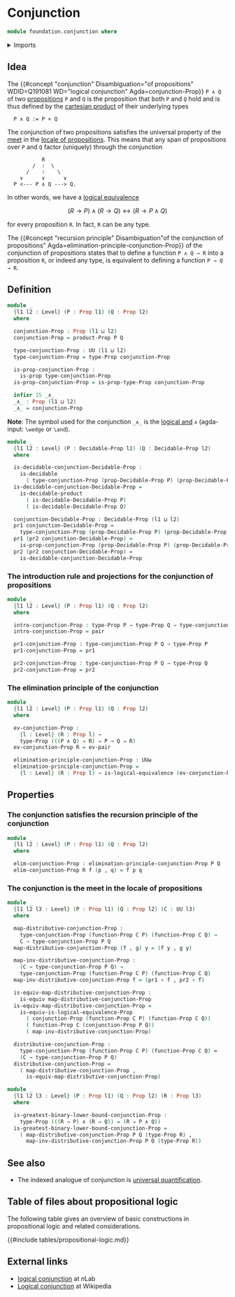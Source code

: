 # Conjunction

```agda
module foundation.conjunction where
```

<details><summary>Imports</summary>

```agda
open import foundation.decidable-types
open import foundation.dependent-pair-types
open import foundation.logical-equivalences
open import foundation.propositional-truncations
open import foundation.universal-property-cartesian-product-types
open import foundation.universe-levels

open import foundation-core.cartesian-product-types
open import foundation-core.decidable-propositions
open import foundation-core.equivalences
open import foundation-core.function-types
open import foundation-core.propositions
```

</details>

## Idea

The
{{#concept "conjunction" Disambiguation="of propositions" WDID=Q191081 WD="logical conjunction" Agda=conjunction-Prop}}
`P ∧ Q` of two [propositions](foundation-core.propositions.md) `P` and `Q` is
the proposition that both `P` and `Q` hold and is thus defined by the
[cartesian product](foundation-core.cartesian-product-types.md) of their
underlying types

```text
  P ∧ Q := P × Q
```

The conjunction of two propositions satisfies the universal property of the
[meet](order-theory.greatest-lower-bounds-large-posets.md) in the
[locale of propositions](foundation.large-locale-of-propositions.md). This means
that any span of propositions over `P` and `Q` factor (uniquely) through the
conjunction

```text
           R
        /  ∶  \
      /    ∶    \
    ∨      ∨      ∨
  P <--- P ∧ Q ---> Q.
```

In other words, we have a
[logical equivalence](foundation.logical-equivalences.md)

$$
(R → P) ∧ (R → Q) ↔ (R → P ∧ Q)
$$

for every proposition `R`. In fact, `R` can be any type.

The
{{#concept "recursion principle" Disambiguation"of the conjunction of propositions" Agda=elimination-principle-conjunction-Prop}}
of the conjunction of propositions states that to define a function `P ∧ Q → R`
into a proposition `R`, or indeed any type, is equivalent to defining a function
`P → Q → R`.

## Definition

```agda
module _
  {l1 l2 : Level} (P : Prop l1) (Q : Prop l2)
  where

  conjunction-Prop : Prop (l1 ⊔ l2)
  conjunction-Prop = product-Prop P Q

  type-conjunction-Prop : UU (l1 ⊔ l2)
  type-conjunction-Prop = type-Prop conjunction-Prop

  is-prop-conjunction-Prop :
    is-prop type-conjunction-Prop
  is-prop-conjunction-Prop = is-prop-type-Prop conjunction-Prop

  infixr 15 _∧_
  _∧_ : Prop (l1 ⊔ l2)
  _∧_ = conjunction-Prop
```

**Note**: The symbol used for the conjunction `_∧_` is the
[logical and](https://codepoints.net/U+2227) `∧` (agda-input: `\wedge` or
`\and`).

```agda
module _
  {l1 l2 : Level} (P : Decidable-Prop l1) (Q : Decidable-Prop l2)
  where

  is-decidable-conjunction-Decidable-Prop :
    is-decidable
      ( type-conjunction-Prop (prop-Decidable-Prop P) (prop-Decidable-Prop Q))
  is-decidable-conjunction-Decidable-Prop =
    is-decidable-product
      ( is-decidable-Decidable-Prop P)
      ( is-decidable-Decidable-Prop Q)

  conjunction-Decidable-Prop : Decidable-Prop (l1 ⊔ l2)
  pr1 conjunction-Decidable-Prop =
    type-conjunction-Prop (prop-Decidable-Prop P) (prop-Decidable-Prop Q)
  pr1 (pr2 conjunction-Decidable-Prop) =
    is-prop-conjunction-Prop (prop-Decidable-Prop P) (prop-Decidable-Prop Q)
  pr2 (pr2 conjunction-Decidable-Prop) =
    is-decidable-conjunction-Decidable-Prop
```

### The introduction rule and projections for the conjunction of propositions

```agda
module _
  {l1 l2 : Level} (P : Prop l1) (Q : Prop l2)
  where

  intro-conjunction-Prop : type-Prop P → type-Prop Q → type-conjunction-Prop P Q
  intro-conjunction-Prop = pair

  pr1-conjunction-Prop : type-conjunction-Prop P Q → type-Prop P
  pr1-conjunction-Prop = pr1

  pr2-conjunction-Prop : type-conjunction-Prop P Q → type-Prop Q
  pr2-conjunction-Prop = pr2
```

### The elimination principle of the conjunction

```agda
module _
  {l1 l2 : Level} (P : Prop l1) (Q : Prop l2)
  where

  ev-conjunction-Prop :
    {l : Level} (R : Prop l) →
    type-Prop (((P ∧ Q) ⇒ R) ⇒ P ⇒ Q ⇒ R)
  ev-conjunction-Prop R = ev-pair

  elimination-principle-conjunction-Prop : UUω
  elimination-principle-conjunction-Prop =
    {l : Level} (R : Prop l) → is-logical-equivalence (ev-conjunction-Prop R)
```

## Properties

### The conjunction satisfies the recursion principle of the conjunction

```agda
module _
  {l1 l2 : Level} (P : Prop l1) (Q : Prop l2)
  where

  elim-conjunction-Prop : elimination-principle-conjunction-Prop P Q
  elim-conjunction-Prop R f (p , q) = f p q
```

### The conjunction is the meet in the locale of propositions

```agda
module _
  {l1 l2 l3 : Level} (P : Prop l1) (Q : Prop l2) (C : UU l3)
  where

  map-distributive-conjunction-Prop :
    type-conjunction-Prop (function-Prop C P) (function-Prop C Q) →
    C → type-conjunction-Prop P Q
  map-distributive-conjunction-Prop (f , g) y = (f y , g y)

  map-inv-distributive-conjunction-Prop :
    (C → type-conjunction-Prop P Q) →
    type-conjunction-Prop (function-Prop C P) (function-Prop C Q)
  map-inv-distributive-conjunction-Prop f = (pr1 ∘ f , pr2 ∘ f)

  is-equiv-map-distributive-conjunction-Prop :
    is-equiv map-distributive-conjunction-Prop
  is-equiv-map-distributive-conjunction-Prop =
    is-equiv-is-logical-equivalence-Prop
      ( conjunction-Prop (function-Prop C P) (function-Prop C Q))
      ( function-Prop C (conjunction-Prop P Q))
      ( map-inv-distributive-conjunction-Prop)

  distributive-conjunction-Prop :
    type-conjunction-Prop (function-Prop C P) (function-Prop C Q) ≃
    (C → type-conjunction-Prop P Q)
  distributive-conjunction-Prop =
    ( map-distributive-conjunction-Prop ,
      is-equiv-map-distributive-conjunction-Prop)

module _
  {l1 l2 l3 : Level} (P : Prop l1) (Q : Prop l2) (R : Prop l3)
  where

  is-greatest-binary-lower-bound-conjunction-Prop :
    type-Prop (((R ⇒ P) ∧ (R ⇒ Q)) ⇔ (R ⇒ P ∧ Q))
  is-greatest-binary-lower-bound-conjunction-Prop =
    ( map-distributive-conjunction-Prop P Q (type-Prop R) ,
      map-inv-distributive-conjunction-Prop P Q (type-Prop R))
```

## See also

- The indexed analogue of conjunction is
  [universal quantification](foundation.universal-quantification.md).

## Table of files about propositional logic

The following table gives an overview of basic constructions in propositional
logic and related considerations.

{{#include tables/propositional-logic.md}}

## External links

- [logical conjunction](https://ncatlab.org/nlab/show/logical+conjunction) at
  $n$Lab
- [Logical conjunction](https://en.wikipedia.org/wiki/Logical_conjunction) at
  Wikipedia
